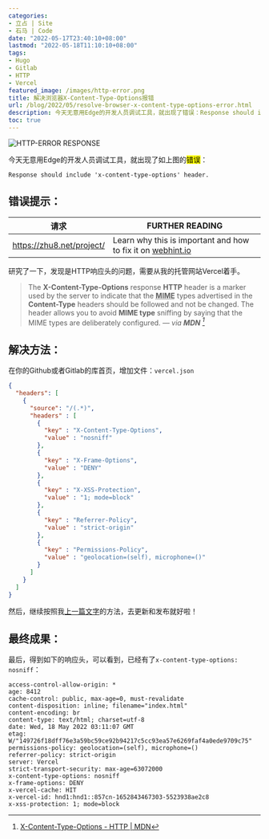```yaml
---
categories:
- 立占 | Site
- 石马 | Code
date: "2022-05-17T23:40:10+08:00"
lastmod: "2022-05-18T11:10:10+08:00"
tags:
- Hugo
- Gitlab
- HTTP
- Vercel
featured_image: /images/http-error.png
title: 解决浏览器X-Content-Type-Options报错
url: /blog/2022/05/resolve-browser-x-content-type-options-error.html
description: 今天无意用Edge的开发人员调试工具，就出现了错误：Response should include 'x-content-type-options' header.
toc: true
---
```


![HTTP-ERROR RESPONSE](/images/http-error.png)

今天无意用Edge的开发人员调试工具，就出现了如上图的<mark>错误</mark>：

`Response should include 'x-content-type-options' header.`

<!--more-->

## 错误提示：

| 请求                        | FURTHER READING                                             |
|---------------------------|-------------------------------------------------------------|
| https://zhu8.net/project/ | Learn why this is important and how to fix it on [webhint.io][3] |

研究了一下，发现是HTTP响应头的问题，需要从我的托管网站Vercel着手。

> The **X-Content-Type-Options** response **HTTP** header is a marker used by the server to indicate that the <abbr title="Multipurpose Internet Mail Extensions">**MIME**</abbr> types advertised in the **Content-Type** headers should be followed and not be changed. The header allows you to avoid **MIME type** sniffing by saying that the MIME types are deliberately configured.  <cite>— via **MDN** [^1]</cite>

## 解决方法：

在你的Github或者Gitlab的库首页，增加文件：`vercel.json`
```json
{
  "headers": [
    {
      "source": "/(.*)",
      "headers" : [
        {
          "key" : "X-Content-Type-Options",
          "value" : "nosniff"
        },
        {
          "key" : "X-Frame-Options",
          "value" : "DENY"
        },
        {
          "key" : "X-XSS-Protection",
          "value" : "1; mode=block"
        },
        {
          "key" : "Referrer-Policy",
          "value" : "strict-origin"
        },
        {
          "key" : "Permissions-Policy",
          "value" : "geolocation=(self), microphone=()"
        }
      ]
    }
  ]
}
```
然后，继续按照我[上一篇文字][2]的方法，去更新和发布就好啦！

## 最终成果：
最后，得到如下的响应头，可以看到，已经有了`x-content-type-options: nosniff`：

```http
access-control-allow-origin: *
age: 8412
cache-control: public, max-age=0, must-revalidate
content-disposition: inline; filename="index.html"
content-encoding: br
content-type: text/html; charset=utf-8
date: Wed, 18 May 2022 03:11:07 GMT
etag: W/"149726f18dff76e3a59bc59ce92b94217c5cc93ea57e6269faf4a0ede9709c75"
permissions-policy: geolocation=(self), microphone=()
referrer-policy: strict-origin
server: Vercel
strict-transport-security: max-age=63072000
x-content-type-options: nosniff
x-frame-options: DENY
x-vercel-cache: HIT
x-vercel-id: hnd1:hnd1::857cn-1652843467303-5523938ae2c8
x-xss-protection: 1; mode=block
```

[^1]:  [X-Content-Type-Options - HTTP | MDN](https://developer.mozilla.org/en-US/docs/Web/HTTP/Headers/X-Content-Type-Options)

  [2]: https://zhu8.net/blog/2022/04/make-a-whole-cloud-site-with-hugo.html
  [3]: https://webhint.io/docs/user-guide/hints/hint-x-content-type-options/